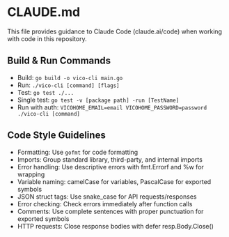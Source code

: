 # CLAUDE.md

This file provides guidance to Claude Code (claude.ai/code) when working with code in this repository.

## Build & Run Commands
- Build: `go build -o vico-cli main.go`
- Run: `./vico-cli [command] [flags]`
- Test: `go test ./...`
- Single test: `go test -v [package path] -run [TestName]`
- Run with auth: `VICOHOME_EMAIL=email VICOHOME_PASSWORD=password ./vico-cli [command]`

## Code Style Guidelines
- Formatting: Use `gofmt` for code formatting
- Imports: Group standard library, third-party, and internal imports
- Error handling: Use descriptive errors with fmt.Errorf and %w for wrapping
- Variable naming: camelCase for variables, PascalCase for exported symbols
- JSON struct tags: Use snake_case for API requests/responses
- Error checking: Check errors immediately after function calls
- Comments: Use complete sentences with proper punctuation for exported symbols
- HTTP requests: Close response bodies with defer resp.Body.Close()